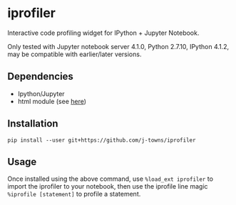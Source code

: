 # iprofiler
Interactive code profiling widget for IPython + Jupyter Notebook.

Only tested with Jupyter notebook server 4.1.0, Python 2.7.10, IPython 4.1.2, may be compatible with earlier/later versions.

## Dependencies
+ Ipython/Jupyter
+ html module (see [here](https://pypi.python.org/pypi/html/1.16))

## Installation
`pip install --user git+https://github.com/j-towns/iprofiler`

## Usage
Once installed using the above command, use
`%load_ext iprofiler`
to import the iprofiler to your notebook, then use the iprofile line magic
`%iprofile [statement]`
to profile a statement.

